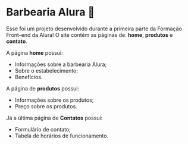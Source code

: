 # Barbearia Alura 💇

Esse foi um projeto desenvolvido durante a primeira parte da Formação Front-end da Alura! 
O site contém as páginas de: <strong>home</strong>, <strong>produtos</strong> e <strong>contato</strong>.

A página <strong>home</strong> possui: 
<ul>
  <li>Informações sobre a barbearia Alura;</li>
  <li>Sobre o estabelecimento;</li>
  <li>Benefícios.</li>
</ul>
A página de <strong>produtos</strong> possui:
<ul>
  <li>Informações sobre os produtos;</li>
  <li>Preço sobre os produtos.</li>
</ul>
Já a última página de <strong>Contatos</strong> possui:
<ul>
  <li>Formulário de contato;</li>
  <li>Tabela de horários de funcionamento.</li>
</ul>

